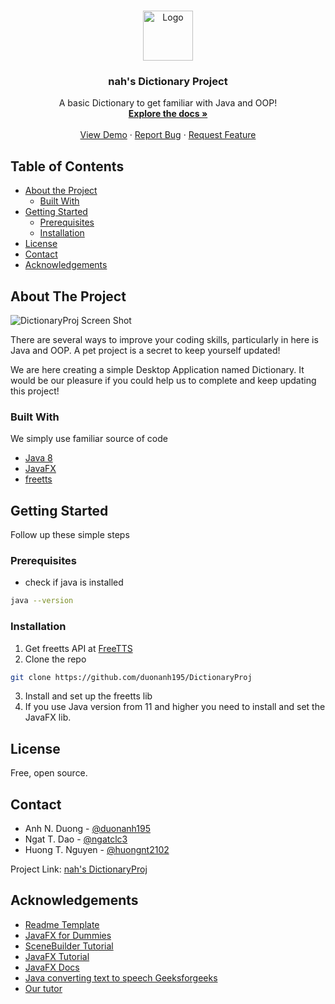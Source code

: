 <!-- PROJECT LOGO -->
<br />
<p align="center">
  <a href="https://github.com/duonanh195/DictionaryProj">
    <img src="https://user-images.githubusercontent.com/41201391/97328646-ceead180-18a8-11eb-9440-d25a6a5ab35e.png" alt="Logo" width="80" height="80">
  </a>

  <h3 align="center">nah's Dictionary Project</h3>

  <p align="center">
    A basic Dictionary to get familiar with Java and OOP!
    <br />
    <a href="https://github.com/duonanh195/DictionaryProj"><strong>Explore the docs »</strong></a>
    <br />
    <br />
    <a href="https://github.com/duonanh195/DictionaryProj">View Demo</a>
    ·
    <a href="https://github.com/duonanh195/DictionaryProj/issues">Report Bug</a>
    ·
    <a href="https://github.com/duonanh195/DictionaryProj/issues">Request Feature</a>
  </p>
</p>



<!-- TABLE OF CONTENTS -->
## Table of Contents

* [About the Project](#about-the-project)
  * [Built With](#built-with)
* [Getting Started](#getting-started)
  * [Prerequisites](#prerequisites)
  * [Installation](#installation)
* [License](#license)
* [Contact](#contact)
* [Acknowledgements](#acknowledgements)



<!-- ABOUT THE PROJECT -->
## About The Project

![DictionaryProj Screen Shot](https://user-images.githubusercontent.com/41201391/97330099-656bc280-18aa-11eb-9742-e8e44c7caf04.gif)

There are several ways to improve your coding skills, particularly in here is Java and OOP. A pet project is a secret to keep yourself updated!

We are here creating a simple Desktop Application named Dictionary. It would be our pleasure if you could help us to complete and keep updating this project!

### Built With
We simply use familiar source of code
* [Java 8](https://www.java.com/en/)
* [JavaFX](https://openjfx.io/)
* [freetts](https://freetts.sourceforge.io/)



<!-- GETTING STARTED -->
## Getting Started

Follow up these simple steps

### Prerequisites


* check if java is installed
```sh
java --version
```

### Installation

1. Get freetts API at [FreeTTS](https://freetts.sourceforge.io/)
2. Clone the repo
```sh
git clone https://github.com/duonanh195/DictionaryProj
```
3. Install and set up the freetts lib 
4. If you use Java version from 11 and higher you need to install and set the JavaFX lib.

<!-- LICENSE -->
## License

Free, open source.



<!-- CONTACT -->
## Contact

* Anh N. Duong - [@duonanh195](https://github.com/duonanh195)
* Ngat T. Dao - [@ngatclc3](https://github.com/ngatclc3)
* Huong T. Nguyen - [@huongnt2102](https://github.com/huongnt2102)

Project Link: [nah's DictionaryProj](https://github.com/duonanh195/DictionaryProj)



<!-- ACKNOWLEDGEMENTS -->
## Acknowledgements
* [Readme Template](https://github.com/othneildrew/Best-README-Template)
* [JavaFX for Dummies](https://www.amazon.com/JavaFX-Dummies-Doug-Lowe/dp/1118385349)
* [SceneBuilder Tutorial](https://www.youtube.com/watch?v=dOQxYK6Nfp4)
* [JavaFX Tutorial](https://www.youtube.com/watch?v=FLkOX4Eez6o&list=PL6gx4Cwl9DGBzfXLWLSYVy8EbTdpGbUIG)
* [JavaFX Docs](https://openjfx.io/javadoc/11/)
* [Java converting text to speech Geeksforgeeks](https://www.geeksforgeeks.org/converting-text-speech-java/)
* [Our tutor](https://github.com/bqcuong)
